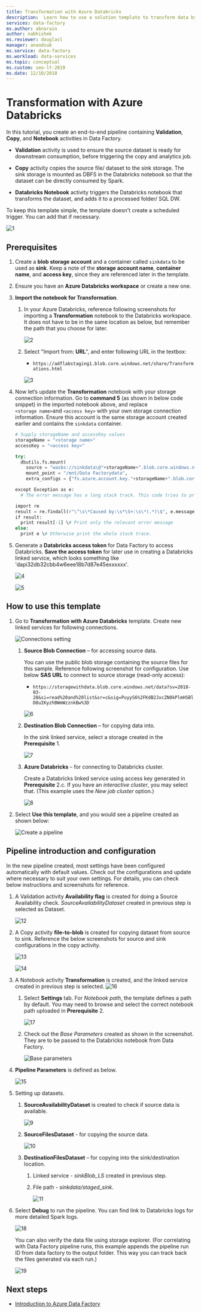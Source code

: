 ```yaml
---
title: Transformation with Azure Databricks
description:  Learn how to use a solution template to transform data by using a Databricks notebook in Azure Data Factory.
services: data-factory
ms.author: abnarain
author: nabhishek
ms.reviewer: douglasl
manager: anandsub
ms.service: data-factory
ms.workload: data-services
ms.topic: conceptual
ms.custom: seo-lt-2019
ms.date: 12/10/2018
---
```


# Transformation with Azure Databricks

In this tutorial, you create an end-to-end pipeline containing **Validation**, **Copy**, and **Notebook** activities in Data Factory.

-   **Validation** activity is used to ensure the source dataset is ready for downstream consumption, before triggering the copy and analytics job.

-   **Copy** activity copies the source file/ dataset to the sink storage. The sink storage is mounted as DBFS in the Databricks notebook so that the dataset can be directly consumed by Spark.

-   **Databricks Notebook** activity triggers the Databricks notebook that transforms the dataset, and adds it to a processed folder/ SQL DW.

To keep this template simple, the template doesn't create a scheduled trigger. You can add that if necessary.

![1](media/solution-template-Databricks-notebook/Databricks-tutorial-image01.png)

## Prerequisites

1. Create a **blob storage account** and a container called `sinkdata` to be used as **sink**. Keep a note of the **storage account name**, **container name**, and **access key**, since they are referenced later in the template.

2. Ensure you have an **Azure Databricks workspace** or create a new one.

3. **Import the notebook for Transformation**. 
    1. In your Azure Databricks, reference following screenshots for importing a **Transformation** notebook to the Databricks workspace. It does not have to be in the same location as below, but remember the path that you choose for later.
   
       ![2](media/solution-template-Databricks-notebook/Databricks-tutorial-image02.png)    
    
    1. Select "Import from: **URL**", and enter following URL in the textbox:
    
       * `https://adflabstaging1.blob.core.windows.net/share/Transformations.html`
        
       ![3](media/solution-template-Databricks-notebook/Databricks-tutorial-image03.png)    

4. Now let’s update the **Transformation** notebook with your storage connection information. Go to **command 5** (as shown in below code snippet) in the imported notebook above, and replace `<storage name>`and `<access key>` with your own storage connection information. Ensure this account is the same storage account created earlier and contains the `sinkdata` container.

    ```python
    # Supply storageName and accessKey values  
    storageName = "<storage name>"  
    accessKey = "<access key>"  

    try:  
      dbutils.fs.mount(  
        source = "wasbs://sinkdata\@"+storageName+".blob.core.windows.net/",  
        mount_point = "/mnt/Data Factorydata",  
        extra_configs = {"fs.azure.account.key."+storageName+".blob.core.windows.net": accessKey})  

    except Exception as e:  
      # The error message has a long stack track. This code tries to print just the relevant line indicating what failed.

    import re
    result = re.findall(r"\^\s\*Caused by:\s*\S+:\s\*(.*)\$", e.message, flags=re.MULTILINE)
    if result:
      print result[-1] \# Print only the relevant error message
    else:  
      print e \# Otherwise print the whole stack trace.  
    ```

5.  Generate a **Databricks access token** for Data Factory to access Databricks. **Save the access token** for later use in creating a Databricks linked service, which looks something like 'dapi32db32cbb4w6eee18b7d87e45exxxxxx'.

    ![4](media/solution-template-Databricks-notebook/Databricks-tutorial-image04.png)

    ![5](media/solution-template-Databricks-notebook/Databricks-tutorial-image05.png)

## How to use this template

1.  Go to **Transformation with Azure Databricks** template. Create new linked services for following connections. 
    
    ![Connections setting](media/solution-template-Databricks-notebook/connections-preview.png)

    1.  **Source Blob Connection** – for accessing source data. 
        
        You can use the public blob storage containing the source files for this sample. Reference following screenshot for configuration. Use below **SAS URL** to connect to source storage (read-only access): 
        * `https://storagewithdata.blob.core.windows.net/data?sv=2018-03-28&si=read%20and%20list&sr=c&sig=PuyyS6%2FKdB2JxcZN0kPlmHSBlD8uIKyzhBWmWzznkBw%3D`

        ![6](media/solution-template-Databricks-notebook/Databricks-tutorial-image06.png)

    1.  **Destination Blob Connection** – for copying data into. 
        
        In the sink linked service, select a storage created in the **Prerequisite** 1.

        ![7](media/solution-template-Databricks-notebook/Databricks-tutorial-image07.png)

    1.  **Azure Databricks** – for connecting to Databricks cluster.

        Create a Databricks linked service using access key generated in **Prerequisite** 2.c. If you have an *interactive cluster*, you may select that. (This example uses the *New job cluster* option.)

        ![8](media/solution-template-Databricks-notebook/Databricks-tutorial-image08.png)

1. Select **Use this template**, and you would see a pipeline created as shown below:
    
    ![Create a pipeline](media/solution-template-Databricks-notebook/new-pipeline.png)   

## Pipeline introduction and configuration

In the new pipeline created, most settings have been configured automatically with default values. Check out the configurations and update where necessary to suit your own settings. For details, you can check below instructions and screenshots for reference.

1.  A Validation activity **Availability flag** is created for doing a Source Availability check. *SourceAvailabilityDataset* created in previous step is selected as Dataset.

    ![12](media/solution-template-Databricks-notebook/Databricks-tutorial-image12.png)

1.  A Copy activity **file-to-blob** is created for copying dataset from source to sink. Reference the below screenshots for source and sink configurations in the copy activity.

    ![13](media/solution-template-Databricks-notebook/Databricks-tutorial-image13.png)

    ![14](media/solution-template-Databricks-notebook/Databricks-tutorial-image14.png)

1.  A Notebook activity **Transformation** is created, and the linked service created in previous step is selected.
    ![16](media/solution-template-Databricks-notebook/Databricks-tutorial-image16.png)

     1. Select **Settings** tab. For *Notebook path*, the template defines a path by default. You may need to browse and select the correct notebook path uploaded in **Prerequisite** 2. 

         ![17](media/solution-template-Databricks-notebook/databricks-tutorial-image17.png)
    
     1. Check out the *Base Parameters* created as shown in the screenshot. They are to be passed to the Databricks notebook from Data Factory. 

         ![Base parameters](media/solution-template-Databricks-notebook/base-parameters.png)

1.  **Pipeline Parameters** is defined as below.

    ![15](media/solution-template-Databricks-notebook/Databricks-tutorial-image15.png)

1. Setting up datasets.
    1.  **SourceAvailabilityDataset** is created to check if source data is available.

        ![9](media/solution-template-Databricks-notebook/Databricks-tutorial-image09.png)

    1.  **SourceFilesDataset** - for copying the source data.

        ![10](media/solution-template-Databricks-notebook/Databricks-tutorial-image10.png)

    1.  **DestinationFilesDataset** – for copying into the sink/destination location.

        1.  Linked service - *sinkBlob_LS* created in previous step.

        2.  File path - *sinkdata/staged_sink*.

            ![11](media/solution-template-Databricks-notebook/Databricks-tutorial-image11.png)


1.  Select **Debug** to run the pipeline. You can find link to Databricks logs for more detailed Spark logs.

    ![18](media/solution-template-Databricks-notebook/Databricks-tutorial-image18.png)

    You can also verify the data file using storage explorer. (For correlating with Data Factory pipeline runs, this example appends the pipeline run ID from data factory to the output folder. This way you can track back the files generated via each run.)

    ![19](media/solution-template-Databricks-notebook/Databricks-tutorial-image19.png)

## Next steps

- [Introduction to Azure Data Factory](introduction.md)

